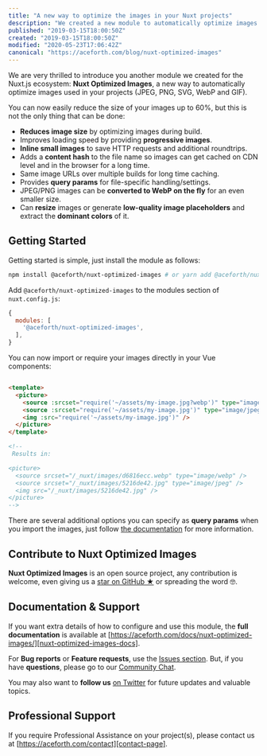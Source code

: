```yaml
---
title: "A new way to optimize the images in your Nuxt projects"
description: "We created a new module to automatically optimize images used in Nuxt.js projects (JPEG, PNG, SVG, WebP and GIF)."
published: "2019-03-15T18:00:50Z"
created: "2019-03-15T18:00:50Z"
modified: "2020-05-23T17:06:42Z"
canonical: "https://aceforth.com/blog/nuxt-optimized-images"
---
```


We are very thrilled to introduce you another module we created for the Nuxt.js ecosystem: **Nuxt Optimized Images**, a new way to automatically optimize images used in your projects (JPEG, PNG, SVG, WebP and GIF).

You can now easily reduce the size of your images up to 60%, but this is not the only thing that can be done:

* **Reduces image size** by optimizing images during build.
* Improves loading speed by providing **progressive images**.
* **Inline small images** to save HTTP requests and additional roundtrips.
* Adds a **content hash** to the file name so images can get cached on CDN level and in the browser for a long time.
* Same image URLs over multiple builds for long time caching.
* Provides **query params** for file-specific handling/settings.
* JPEG/PNG images can be **converted to WebP on the fly** for an even smaller size.
* Can **resize** images or generate **low-quality image placeholders** and extract the **dominant colors** of it.

## Getting Started

Getting started is simple, just install the module as follows:

```bash 
npm install @aceforth/nuxt-optimized-images # or yarn add @aceforth/nuxt-optimized-images
```

Add `@aceforth/nuxt-optimized-images` to the modules section of `nuxt.config.js`:

```js
{
  modules: [
    '@aceforth/nuxt-optimized-images',
  ],
}
```

You can now import or require your images directly in your Vue components:

```html

<template>
  <picture>
    <source :srcset="require('~/assets/my-image.jpg?webp')" type="image/webp" />
    <source :srcset="require('~/assets/my-image.jpg')" type="image/jpeg" />
    <img :src="require('~/assets/my-image.jpg')" />
  </picture>
</template>

<!-- 
 Results in:

<picture>
  <source srcset="/_nuxt/images/d6816ecc.webp" type="image/webp" />
  <source srcset="/_nuxt/images/5216de42.jpg" type="image/jpeg" />
  <img src="/_nuxt/images/5216de42.jpg" />
</picture>
-->

```


There are several additional options you can specify as **query params** when you import the images, just follow [the documentation][nuxt-optimized-images-docs-usage] for more information.


## Contribute to Nuxt Optimized Images

**Nuxt Optimized Images** is an open source project, any contribution is welcome, even giving us a [star on GitHub ★][nuxt-optimized-images-github] or spreading the word 🤓.

## Documentation & Support

If you want extra details of how to configure and use this module, the **full documentation** is available at [https://aceforth.com/docs/nuxt-optimized-images/][nuxt-optimized-images-docs].

For **Bug reports** or **Feature requests**, use the [Issues section][nuxt-optimized-images-issues]. But, if you have **questions**, please go to our [Community Chat][spectrum-chat].

You may also want to **follow us** [on Twitter][twitter] for future updates and valuable topics.

## Professional Support

If you require Professional Assistance on your project(s), please contact us at [https://aceforth.com/contact][contact-page].



[nuxt-optimized-images-docs]: https://aceforth.com/docs/nuxt-optimized-images/
[nuxt-optimized-images-docs-usage]: https://aceforth.com/docs/nuxt-optimized-images/usage/
[nuxt-optimized-images-issues]: https://github.com/aceforth/nuxt-optimized-images/issues
[nuxt-optimized-images-github]: https://github.com/aceforth/nuxt-optimized-images
[spectrum-chat]: https://spectrum.chat/bazzite/login?r=https://spectrum.chat/bazzite/open-source
[contact-page]: https://aceforth.com/contact
[twitter]: https://twitter.com/AceforthHQ
